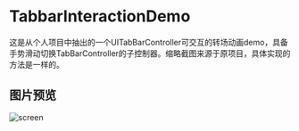 # TabbarInteractionDemo

这是从个人项目中抽出的一个UITabBarController可交互的转场动画demo，具备手势滑动切换TabBarController的子控制器。缩略截图来源于原项目，具体实现的方法是一样的。


## 图片预览
  ![screen](https://github.com/Lester2020/TabbarInteractionDemo/blob/main/screen.gif)

